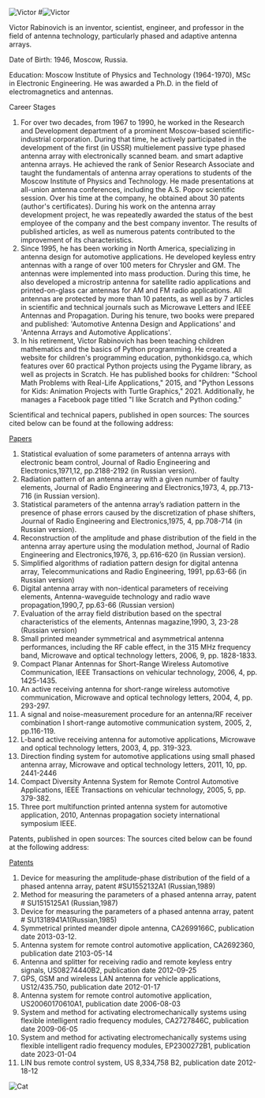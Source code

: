 ![Victor](https://victenna.github.io/Header2.png)
#![Victor](https://victenna.github.io/Victor.png)

Victor Rabinovich is an inventor, scientist, engineer, and professor in the field of antenna technology, particularly phased and adaptive antenna arrays. 

Date of Birth: 
1946, Moscow, Russia.

Education: 
Moscow Institute of Physics and Technology (1964-1970), MSc in Electronic Engineering. He was awarded a Ph.D. in the field of electromagnetics and antennas. 

Career Stages
1.	For over two decades, from 1967 to 1990, he worked in the Research and Development department of a prominent Moscow-based scientific-industrial corporation. During that time, he actively participated in the development of the first (in USSR) multielement passive type phased antenna array with electronically scanned beam. and smart adaptive antenna arrays. He achieved the rank of Senior Research Associate and taught the fundamentals of antenna array operations to students of the Moscow Institute of Physics and Technology. He made presentations at all-union antenna conferences, including the A.S. Popov scientific session. Over his time at the company, he obtained about 30 patents (author's certificates). During his work on the antenna array development project, he was repeatedly awarded the status of the best employee of the company and the best company inventor. The results of published articles, as well as numerous patents contributed to the improvement of its characteristics. 
2.	Since 1995, he has been working in North America, specializing in antenna design for automotive applications. He developed keyless entry antennas with a range of over 100 meters for Chrysler and GM. The antennas were implemented into mass production. During this time, he also developed a microstrip antenna for satellite radio applications and printed-on-glass car antennas for AM and FM radio applications. All antennas are protected by more than 10 patents, as well as by 7 articles in scientific and technical journals such as Microwave Letters and IEEE Antennas and Propagation. During his tenure, two books were prepared and published: 'Automotive Antenna Design and Applications' and 'Antenna Arrays and Automotive Applications'.
3.	In his retirement, Victor Rabinovich has been teaching children mathematics and the basics of Python programming. He created a website for children's programming education, pythonkidsgo.ca, which features over 60 practical Python projects using the Pygame library, as well as projects in Scratch. He has published books for children: "School Math Problems with Real-Life Applications," 2015, and "Python Lessons for Kids: Animation Projects with Turtle Graphics," 2021. Additionally, he manages a Facebook page titled "I like Scratch and Python coding."

Scientifical and technical papers, published in open sources:
The sources cited below can be found at the following address: 

[Papers](https://github.com/victenna/Papers-text)

1.	Statistical evaluation of some parameters of antenna arrays with electronic beam control, Journal of Radio Engineering and Electronics,1971,12, pp.2188-2192 (in Russian version).
2.	Radiation pattern of an antenna array with a given number of faulty elements, Journal of Radio Engineering and Electronics,1973, 4, pp.713-716 (in Russian version). 
3.	Statistical parameters of the antenna array’s radiation pattern in the presence of phase errors caused by the discretization of phase shifters, Journal of Radio Engineering and Electronics,1975, 4, pp.708-714 (in Russian version).  
4.	Reconstruction of the amplitude and phase distribution of the field in the antenna array aperture using the modulation method, Journal of Radio Engineering and Electronics,1976, 3, pp.616-620 (in Russian version).
5.	Simplified algorithms of radiation pattern design for digital antenna array, Telecommunications and Radio Engineering, 1991, pp.63-66 (in Russian version)
6.	Digital antenna array with non-identical parameters of receiving elements, Аntenna-waveguide technology and radio wave propagation,1990,7, pp.63-66 (Russian version)
7.	Evaluation of the array field distribution based on the spectral characteristics of the elements, Antennas magazine,1990, 3, 23-28 (Russian version) 
8.	Small printed meander symmetrical and asymmetrical antenna performances, including the RF cable effect, in the 315 MHz frequency band, Microwave and optical technology letters, 2006, 9, pp. 1828-1833.
9.	Compact Planar Antennas for Short-Range Wireless Automotive Communication, IEEE Transactions on vehicular technology, 2006, 4, pp. 1425-1435. 
10.	An active receiving antenna for short-range wireless automotive communication, Microwave and optical technology letters, 2004, 4, pp. 293-297.
11.	A signal and noise-measurement procedure for an antenna/RF receiver combination I short-range automotive communication system, 2005, 2, pp.116-119.
12.	L-band active receiving antenna for automotive applications, Microwave and optical technology letters, 2003, 4, pp. 319-323.
13.	Direction finding system for automotive applications using small phased antenna array, Microwave and optical technology letters, 2011, 10, pp. 2441-2446
14.	Compact Diversity Antenna System for Remote Control Automotive Applications, IEEE Transactions on vehicular technology, 2005, 5, pp. 379-382. 
15.	Three port multifunction printed antenna system for automotive application, 2010, Antennas propagation society international symposium IEEE.

Patents, published in open sources:
The sources cited below can be found at the following address:

[Patents](https://github.com/victenna/Patent-text)

1.	Device for measuring the amplitude-phase distribution of the field of a phased antenna array, patent #SU1552132A1 (Russian,1989) 
2.	Method for measuring the parameters of a phased antenna array, patent # SU1515125A1 (Russian,1987)
3.	Device for measuring the parameters of a phased antenna array, patent # SU1318941A1(Russian,1985)
4.	Symmetrical printed meander dipole antenna, CA2699166C, publication date 2013-03-12.
5.	Antenna system for remote control automotive application, CA2692360, publication date 2103-05-14
6.	Antenna and splitter for receiving radio and remote keyless entry signals, US08274440B2, publication date 2012-09-25
7.	GPS, GSM and wireless LAN antenna for vehicle applications, US12/435.750, publication date 2012-01-17
8.	Antenna system for remote control automotive application, US20060170610A1, publication date 2006-08-03
9.	System and method for activating electromechanically systems using flexible intelligent radio frequency modules, CA2727846C, publication date 2009-06-05
10.	System and method for activating electromechanically systems using flexible intelligent radio frequency modules, EP2300272B1, publication date 2023-01-04
11.	LIN bus remote control system, US 8,334,758 B2, publication date 2012-18-12

![Cat](https://victenna.github.io/cat.png)


